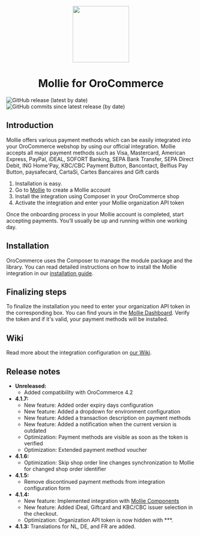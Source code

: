 <p align="center">
  <img src="https://repository-images.githubusercontent.com/39599498/cc516500-7166-11e9-9813-8806d8943e3b" width="150"/>
</p>
<h1 align="center">Mollie for OroCommerce</h1>

![GitHub release (latest by date)](https://img.shields.io/github/v/release/mollie/orocommerce)   ![GitHub commits since latest release (by date)](https://img.shields.io/github/commits-since/mollie/orocommerce/latest)

## Introduction

Mollie offers various payment methods which can be easily integrated into your OroCommerce webshop by using our official integration. Mollie accepts all major payment methods such as Visa, Mastercard, American Express, PayPal, iDEAL, SOFORT Banking, SEPA Bank Transfer, SEPA Direct Debit, ING Home'Pay, KBC/CBC Payment Button, Bancontact, Belfius Pay Button, paysafecard, CartaSi, Cartes Bancaires and Gift cards

1.  Installation is easy.
2.  Go to  [Mollie](https://www.mollie.com/signup/)  to create a Mollie account
3.  Install the integration using Composer in your OroCommerce shop
4.  Activate the integration and enter your Mollie organization API token

Once the onboarding process in your Mollie account is completed, start accepting payments. You’ll usually be up and running within one working day.   

## Installation
OroCommerce uses the Composer to manage the module package and the library. You can read detailed instructions on how to install the Mollie integration in our [installation guide](https://github.com/logeecom/orocommerce/wiki/Installation-and-setup).

## Finalizing steps
To finalize the installation you need to enter your organization API token in the corresponding box. You can find yours in the [Mollie Dashboard](https://www.mollie.com/dashboard/payments). Verify the token and if it's valid, your payment methods will be installed.

## Wiki
Read more about the integration configuration on [our Wiki](https://github.com/mollie/orocommerce/wiki).

## Release notes
 - **Unreleased:**
   - Added compatibility with OroCommerce 4.2
 - **4.1.7:**
   - New feature: Added order expiry days configuration
   - New feature: Added a dropdown for environment configuration
   - New feature: Added a transaction description on payment methods
   - New feature: Added a notification when the current version is outdated
   - Optimization: Payment methods are visible as soon as the token is verified
   - Optimization: Extended payment method voucher
 - **4.1.6:**
   - Optimization: Skip shop order line changes synchronization to Mollie for changed shop order identifier 
 - **4.1.5:**
   - Remove discontinued payment methods from integration configuration form
 - **4.1.4:** 
   - New feature: Implemented integration with [Mollie Components](https://docs.mollie.com/guides/mollie-components/overview)
   - New feature: Added iDeal, Giftcard and KBC/CBC issuer selection in the checkout.
   - Optimization: Organization API token is now hidden with ***.
 - **4.1.3:** Translations for NL, DE, and FR are added.